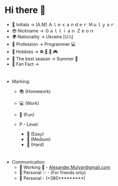 # Hi there 👋
 
- 📜 Initials -> [A.M] Ａｌｅｘａｎｄｅｒ  Ｍｕｌｙａｒ
- 😎 Nickname -> Ｇａｌｌｉａｎ  Ｚｅｏｎ
- 🌍 Nationality -> Ukraine [𝕌𝔸]
- 💼 Profession -> Programmer 💻
- 🎷 Hobbies -> ⚽.🏀.🎲.🎮
- 🌄 The best season -> Summer 🍃
- 💬 Fan Fact -> 
#  
- Marking:
  - 📚 (Homework)
  - 💻 (Work)
  - 👾 (Fun)
  
  - P - Level:   
    - 📗 (Easy)
    - 📙 (Medium)
    - 📕 (Hard)
#
- Communication:
  - 📧 Working  💼 - Alexander.Mulyar@gmail.com
  - 📨 Personal ✨ - (For friends only)
  - 📱 Personal - (+380*********)
